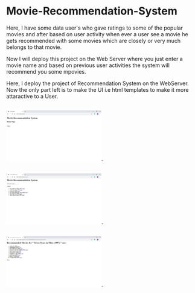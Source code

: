 # Movie-Recommendation-System

Here, I have some data user's who gave ratings to some of the popular movies and after based on user activity when ever a user see a movie he gets recommended with some movies which are closely or very much belongs to that movie.

Now I will deploy this project on the Web Server where you just enter a movie name and based on previous user activities the system will recommend you some mpovies.

Here, I deploy the project of Recommendation System on the WebServer.
Now the only part left is to make the UI i.e html templates to make it more attaractive to a User.

## 
<img src="Recommendation_initial.JPG" width=50% height=50%>.

## 
<img src="Recommendation_HomePage.JPG" width=50% height=50%>.

## 
<img src="Recommendation_Showing.JPG" width=50% height=50%>.
